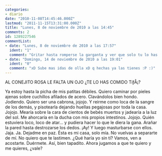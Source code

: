 ```yaml
---
categories:
- diario
date: "2010-11-08T14:45:46.000Z"
lastmod: "2011-11-15T13:31:00.000Z"
title: "Lunes, 8 de noviembre de 2010 a las 14:45"
comments: 2
id: 1289227546
commentList:
- date: "Lunes, 8 de noviembre de 2010 a las 17:57"
  ident: "1"
  comment: "Gritar hasta romperse la garganta y ver que solo tu lo has oido:) que les jodan. Yo y yo somos bastantes, y da gracias que hemos dejado que tu entres en nuestra vida. Te quiero? Quien a quien? Nosotros, o solo yo? Jajaaa ilusa!"
- date: "Domingo, 14 de noviembre de 2010 a las 19:01"
  ident: "0"
  comment: "xD Sube mas idas de olla xD q hechas ya las tienes :P :)"
---
```


AL CONEJITO ROSA LE FALTA UN OJO ¿TE LO HAS COMIDO TíƒÅ¡?  
  
Ya estoy hasta la picha de mis patitas débiles. Quiero caminar por pieles ajenas sobre cuchillos afilados de acero. Clavándolos bien hondo. Jodiendo. Quiero ser una cabrona, jojojo. Y reirme como loca de la sangre de los demás, y pisotearla dejando huellas pegajosas por toda la casa. Jojojo. Mearía sobre la cara de cientos de bebés muertos y jadearía a la luz del sol. Me ahorcaría en la ducha con mis propios intestinos. Jojojo. Quién estuviera loco, loco de atar... y pudiera hacer lo que le diera la gana. Arañar la pared hasta destrozarse los dedos. ¡Ay! Y luego masturbarse con ellos. Jaja. Ja. Dejadme en paz. Ésta es mi casa, solo mía. No vuelvas a separarte de mí. No quiero que te lastimen. ¿Qué haría yo sin tí? Vamos, ven a acostarte. Duérmete. Así, bien tapadito. Ahora jugamos a que te quiero y me quieres, ¿vale?